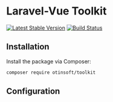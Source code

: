 <h1>Laravel-Vue Toolkit</h1>

<a href="https://packagist.org/packages/otinsoft/toolkit"><img src="https://poser.pugx.org/otinsoft/toolkit/v/stable.svg" alt="Latest Stable Version"></a>
<a href="https://travis-ci.org/otinsoft/toolkit"><img src="https://travis-ci.org/otinsoft/toolkit.svg?branch=master" alt="Build Status"></a>

## Installation

Install the package via Composer:

```bash
composer require otinsoft/toolkit
```

## Configuration
